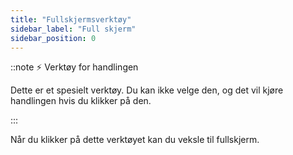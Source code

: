 ```yaml
---
title: "Fullskjermsverktøy"
sidebar_label: "Full skjerm"
sidebar_position: 0
---
```


::note ⚡ Verktøy for handlingen

Dette er et spesielt verktøy. Du kan ikke velge den, og det vil kjøre handlingen hvis du klikker på den.

:::

Når du klikker på dette verktøyet kan du veksle til fullskjerm.
